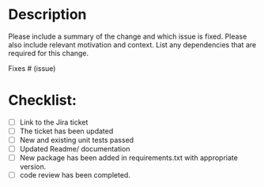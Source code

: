 # Description

Please include a summary of the change and which issue is fixed. Please also include relevant motivation and context. 
List any dependencies that are required for this change.

Fixes # (issue)

# Checklist:

- [ ] Link to the Jira ticket
- [ ] The ticket has been updated
- [ ] New and existing unit tests passed
- [ ] Updated Readme/ documentation	
- [ ] New package has been added in requirements.txt with appropriate version.
- [ ] code review has been completed.